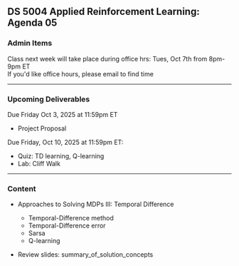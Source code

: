 ## DS 5004 Applied Reinforcement Learning: Agenda 05


### Admin Items

Class next week will take place during office hrs: Tues, Oct 7th from 8pm-9pm ET  
If you'd like office hours, please email to find time

---

### Upcoming Deliverables

Due Friday Oct 3, 2025 at 11:59pm ET
- Project Proposal

Due Friday, Oct 10, 2025 at 11:59pm ET:  
- Quiz: TD learning, Q-learning
- Lab: Cliff Walk


---

### Content

- Approaches to Solving MDPs III: Temporal Difference
  - Temporal-Difference method
  - Temporal-Difference error
  - Sarsa
  - Q-learning

- Review slides: summary_of_solution_concepts



